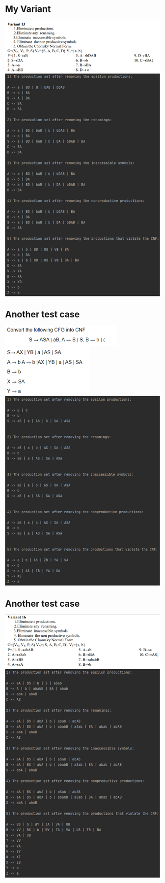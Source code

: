 # **My Variant** 

![](screenshots/myVariant.png)
![](screenshots/myVarSolved.png)

# **Another test case** 
![](screenshots/ex1.png)
![](screenshots/solvex1.png)
![](screenshots/solvedex1.png)

# **Another test case**
![](screenshots/ex2.png)
![](screenshots/solvedex2.png)
